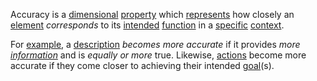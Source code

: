 Accuracy is a [dimensional](https://github.com/gcassel/Modular-Organization-Terminology/blob/master/terms/dimension.md) [property](https://github.com/gcassel/Modular-Organization-Terminology/blob/master/terms/property.md) which [represents](https://github.com/gcassel/Modular-Organization-Terminology/blob/master/terms/representation.md) how closely an [element](https://github.com/gcassel/Modular-Organization-Terminology/blob/master/terms/element.md) *corresponds* to its [intended](https://github.com/gcassel/Modular-Organization-Terminology/blob/master/terms/intention.md) [function](https://github.com/gcassel/Modular-Organization-Terminology/blob/master/terms/function.md) in a [specific](https://github.com/gcassel/Modular-Organization-Terminology/blob/master/terms/specific.md) [context](https://github.com/gcassel/Modular-Organization-Terminology/blob/master/terms/context.md).

For [example](https://github.com/gcassel/Modular-Organization-Terminology/blob/master/terms/example.md), a [description](https://github.com/gcassel/Modular-Organization-Terminology/blob/master/terms/description.md) *becomes more accurate* if it provides *more [information](https://github.com/gcassel/Modular-Organization-Terminology/blob/master/terms/information.md)* and is *equally or more* true.   Likewise, [actions](https://github.com/gcassel/Modular-Organization-Terminology/blob/master/terms/action.md) become more accurate if they come closer to achieving their intended [goal](https://github.com/gcassel/Modular-Organization-Terminology/blob/master/terms/action.md)(s).
